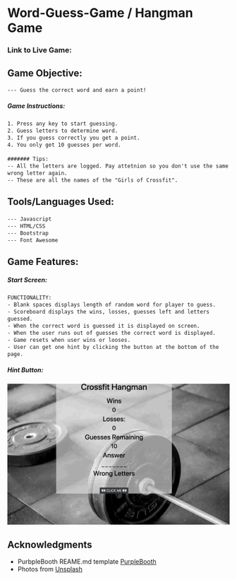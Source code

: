 # Word-Guess-Game / Hangman Game

### Link to Live Game: 

## Game Objective:
```
--- Guess the correct word and earn a point!
```
##### Game Instructions:
```
1. Press any key to start guessing.
2. Guess letters to determine word.
3. If you guess correctly you get a point.
4. You only get 10 guesses per word.

####### Tips:
-- All the letters are logged. Pay attetnion so you don't use the same wrong letter again.
-- These are all the names of the "Girls of Crossfit".
```
## Tools/Languages Used:
```
--- Javascript
--- HTML/CSS
--- Bootstrap
--- Font Awesome
```
## Game Features:

##### Start Screen:

```
FUNCTIONALITY:
- Blank spaces displays length of random word for player to guess.
- Scoreboard displays the wins, losses, guesses left and letters guessed.
- When the correct word is guessed it is displayed on screen.
- When the user runs out of guesses the correct word is displayed.
- Game resets when user wins or looses.
- User can get one hint by clicking the button at the bottom of the page.
```
##### Hint Button:

![Hint Button](assets/images/clickMe.gif)

## Acknowledgments

* PurbpleBooth REAME.md template [PurpleBooth](https://gist.github.com/PurpleBooth/109311bb0361f32d87a2)
* Photos from [Unsplash](https://unsplash.com/)

